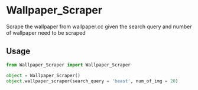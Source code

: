 # Wallpaper_Scraper
Scrape the wallpaper from wallpaper.cc given the search query and number of wallpaper need to be scraped

## Usage

```python
from Wallpaper_Scraper import Wallpaper_Scraper

object = Wallpaper_Scraper()
object.wallpaper_scraper(search_query = 'beast', num_of_img = 20)
```
